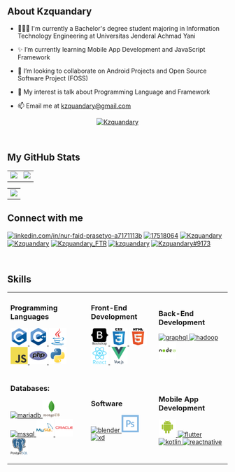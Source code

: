 <h2> About Kzquandary </h2> 



- 👨🏽‍💻  I'm currently a Bachelor's degree student majoring in Information Technology Engineering at Universitas Jenderal Achmad Yani

- ✨ I’m currently learning Mobile App Development and JavaScript Framework

- 👯 I’m looking to collaborate on Android Projects and Open Source Software Project (FOSS)

- 💬 My interest is talk about Programming Language and Framework 

- 📫 Email me at <a href="mailto:kzquandary@gmail.com">kzquandary@gmail.com</a>

<p align="center"> <a href="https://instagram.com/Kzquandary" target="blank"><img src="https://img.shields.io/twitter/follow/Kzquandary?logo=instagram&style=for-the-badge" alt="Kzquandary" /></a> </p>

<br>

<h2> My GitHub Stats</h2>
<table>
  <tr>
    <td>
      <img src="https://github-readme-stats.vercel.app/api?username=Kzquandary&show_icons=true&include_all_commits=true&count_private=true&hide_border=true&theme=algolia"   />
    </td>
    <td>
      <img src="https://github-readme-streak-stats.herokuapp.com?user=Kzquandary&theme=algolia&hide_border=true" />
    </td>                           
  </tr>
</table>

<table>
  <tr>
    <td>
      <img src="https://github-readme-activity-graph.vercel.app/graph?username=Kzquandary&theme=react-dark&hide_border=true" />
    </td>
  </tr>
</table>



<h2> Connect with me </h2>
<p align="left">
<a href="https://linkedin.com/in/linkedin.com/in/nur-faid-prasetyo-a7171113b" target="blank"><img align="center" src="https://raw.githubusercontent.com/rahuldkjain/github-profile-readme-generator/master/src/images/icons/Social/linked-in-alt.svg" alt="linkedin.com/in/nur-faid-prasetyo-a7171113b" height="30" width="40" /></a>
<a href="https://stackoverflow.com/users/17518064" target="blank"><img align="center" src="https://raw.githubusercontent.com/rahuldkjain/github-profile-readme-generator/master/src/images/icons/Social/stack-overflow.svg" alt="17518064" height="30" width="40" /></a>
<a href="https://fb.com/Kzquandary" target="blank"><img align="center" src="https://raw.githubusercontent.com/rahuldkjain/github-profile-readme-generator/master/src/images/icons/Social/facebook.svg" alt="Kzquandary" height="30" width="40" /></a>
<a href="https://instagram.com/Kzquandary" target="blank"><img align="center" src="https://raw.githubusercontent.com/rahuldkjain/github-profile-readme-generator/master/src/images/icons/Social/instagram.svg" alt="Kzquandary" height="30" width="40" /></a>
<a href="https://www.hackerrank.com/Kzquandary_FTR" target="blank"><img align="center" src="https://raw.githubusercontent.com/rahuldkjain/github-profile-readme-generator/master/src/images/icons/Social/hackerrank.svg" alt="Kzquandary_FTR" height="30" width="40" /></a>
<a href="https://www.leetcode.com/kzquandary" target="blank"><img align="center" src="https://raw.githubusercontent.com/rahuldkjain/github-profile-readme-generator/master/src/images/icons/Social/leet-code.svg" alt="kzquandary" height="30" width="40" /></a>
<a href="https://discord.gg/Kzquandary#9173" target="blank"><img align="center" src="https://raw.githubusercontent.com/rahuldkjain/github-profile-readme-generator/master/src/images/icons/Social/discord.svg" alt="Kzquandary#9173" height="30" width="40" /></a>
</p>

<br>

<h2> Skills </h2>
<p align="center">
<table>
  <tr>
    <td>
      <h3>Programming Languages</h3>
      <p align="left">
        <a href="https://www.cprogramming.com/" target="_blank" rel="noreferrer">
          <img src="https://raw.githubusercontent.com/devicons/devicon/master/icons/c/c-original.svg" alt="c" width="40" height="40"/>
        </a>
        <a href="https://www.w3schools.com/cpp/" target="_blank" rel="noreferrer">
          <img src="https://raw.githubusercontent.com/devicons/devicon/master/icons/cplusplus/cplusplus-original.svg" alt="cplusplus" width="40" height="40"/>
        </a>
        <a href="https://www.java.com" target="_blank" rel="noreferrer">
          <img src="https://raw.githubusercontent.com/devicons/devicon/master/icons/java/java-original.svg" alt="java" width="40" height="40"/>
        </a>
        <a href="https://developer.mozilla.org/en-US/docs/Web/JavaScript" target="_blank" rel="noreferrer">
          <img src="https://raw.githubusercontent.com/devicons/devicon/master/icons/javascript/javascript-original.svg" alt="javascript" width="40" height="40"/>
        </a>
        <a href="https://www.php.net" target="_blank" rel="noreferrer">
          <img src="https://raw.githubusercontent.com/devicons/devicon/master/icons/php/php-original.svg" alt="php" width="40" height="40"/>
        </a>
        <a href="https://www.python.org" target="_blank" rel="noreferrer">
          <img src="https://raw.githubusercontent.com/devicons/devicon/master/icons/python/python-original.svg" alt="python" width="40" height="40"/>
        </a>
      </p>
    </td>
    <td>
      <h3>Front-End Development</h3>
      <p align="left">
        <a href="https://getbootstrap.com" target="_blank" rel="noreferrer">
          <img src="https://raw.githubusercontent.com/devicons/devicon/master/icons/bootstrap/bootstrap-plain-wordmark.svg" alt="bootstrap" width="40" height="40"/>
        </a>
        <a href="https://www.w3schools.com/css/" target="_blank" rel="noreferrer">
          <img src="https://raw.githubusercontent.com/devicons/devicon/master/icons/css3/css3-original-wordmark.svg" alt="css3" width="40" height="40"/>
        </a>
        <a href="https://www.w3.org/html/" target="_blank" rel="noreferrer">
          <img src="https://raw.githubusercontent.com/devicons/devicon/master/icons/html5/html5-original-wordmark.svg" alt="html5" width="40" height="40"/>
        </a>
        <a href="https://reactjs.org/" target="_blank" rel="noreferrer">
          <img src="https://raw.githubusercontent.com/devicons/devicon/master/icons/react/react-original-wordmark.svg" alt="react" width="40" height="40"/>
        </a>
        <a href="https://vuejs.org/" target="_blank" rel="noreferrer">
          <img src="https://raw.githubusercontent.com/devicons/devicon/master/icons/vuejs/vuejs-original-wordmark.svg" alt="vuejs" width="40" height="40"/>
        </a>
      </p>
    </td>
    <td>
      <h3>Back-End Development</h3>
      <p align="left">
        <a href="https://laravel.com/" target="_blank" rel="noreferrer">
          <img src="https://cdn.worldvectorlogo.com/logos/laravel-2.svg" alt="graphql" width="40" height="40"/>
        </a>
        <a href="https://www.codeigniter.com/" target="_blank" rel="noreferrer">
          <img src="https://cdn.worldvectorlogo.com/logos/codeigniter.svg" alt="hadoop" width="40" height="40"/>
        </a>
        <a href="https://nodejs.org" target="_blank" rel="noreferrer">
          <img src="https://raw.githubusercontent.com/devicons/devicon/master/icons/nodejs/nodejs-original-wordmark.svg" alt="nodejs" width="40" height="40"/>
        </a>
      </p>
    </td>
  </tr>
  <tr>
    <td>
      <h3>Databases:</h3>
      <p align="left">
        <a href="https://mariadb.org/" target="_blank" rel="noreferrer">
          <img src="https://www.vectorlogo.zone/logos/mariadb/mariadb-icon.svg" alt="mariadb" width="40" height="40"/>
        </a>
        <a href="https://www.mongodb.com/" target="_blank" rel="noreferrer">
          <img src="https://raw.githubusercontent.com/devicons/devicon/master/icons/mongodb/mongodb-original-wordmark.svg" alt="mongodb" width="40" height="40"/>
        </a>
        <a href="https://www.microsoft.com/en-us/sql-server" target="_blank" rel="noreferrer">
          <img src="https://www.svgrepo.com/show/303229/microsoft-sql-server-logo.svg" alt="mssql" width="40" height="40"/>
        </a>
        <a href="https://www.mysql.com/" target="_blank" rel="noreferrer">
          <img src="https://raw.githubusercontent.com/devicons/devicon/master/icons/mysql/mysql-original-wordmark.svg" alt="mysql" width="40" height="40"/>
        </a>
        <a href="https://www.oracle.com/" target="_blank" rel="noreferrer">
          <img src="https://raw.githubusercontent.com/devicons/devicon/master/icons/oracle/oracle-original.svg" alt="oracle" width="40" height="40"/>
        </a>
        <a href="https://www.postgresql.org" target="_blank" rel="noreferrer">
          <img src="https://raw.githubusercontent.com/devicons/devicon/master/icons/postgresql/postgresql-original-wordmark.svg" alt="postgresql" width="40" height="40"/>
        </a>
      </p>
    </td>
    <td>
      <h3>Software</h3>
      <p align="left">
        <a href="https://www.blender.org/" target="_blank" rel="noreferrer">
          <img src="https://download.blender.org/branding/community/blender_community_badge_white.svg" alt="blender" width="40" height="40"/>
        </a>
        <a href="https://www.photoshop.com/en" target="_blank" rel="noreferrer">
          <img src="https://raw.githubusercontent.com/devicons/devicon/master/icons/photoshop/photoshop-line.svg" alt="photoshop" width="40" height="40"/>
        </a>
        <a href="https://www.figma.com/" target="_blank" rel="noreferrer">
          <img src="https://cdn.worldvectorlogo.com/logos/figma-5.svg" alt="xd" width="40" height="40"/>
        </a>
      </p>
    </td>
    <td>
      <h3>Mobile App Development</h3>
      <p align="left">
        <a href="https://developer.android.com" target="_blank" rel="noreferrer">
          <img src="https://raw.githubusercontent.com/devicons/devicon/master/icons/android/android-original-wordmark.svg" alt="android" width="40" height="40"/>
        </a>
        <a href="https://flutter.dev" target="_blank" rel="noreferrer">
          <img src="https://www.vectorlogo.zone/logos/flutterio/flutterio-icon.svg" alt="flutter" width="40" height="40"/>
        </a>
        <a href="https://kotlinlang.org" target="_blank" rel="noreferrer">
          <img src="https://www.vectorlogo.zone/logos/kotlinlang/kotlinlang-icon.svg" alt="kotlin" width="40" height="40"/>
        </a>
        <a href="https://reactnative.dev/" target="_blank" rel="noreferrer">
          <img src="https://reactnative.dev/img/header_logo.svg" alt="reactnative" width="40" height="40"/>
        </a>
      </p>
    </td>
  </tr>
</table>

</p>


